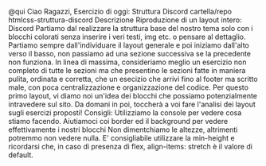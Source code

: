@qui
Ciao Ragazzi,
Esercizio di oggi: Struttura Discord
cartella/repo htmlcss-struttura-discord
Descrizione
Riproduzione di un layout intero: Discord
Partiamo dal realizzare la struttura base del nostro tema solo con i blocchi colorati senza inserire i veri testi, img etc. o pensare al dettaglio.
Partiamo sempre dall'individuare il layout generale e poi iniziamo dall'alto verso il basso, non passiamo ad una sezione successiva se la precedente non funziona.
In linea di massima, consideriamo meglio un esercizio non completo di tutte le sezioni ma che presentino le sezioni fatte in maniera pulita, ordinata e corretta, che un esecizio che arrivi fino al footer ma scritto male, con poca centralizzazione e organizzazione del codice.
Per questo primo layout, vi diamo noi un'idea dei blocchi che possiamo potenzialmente intravedere sul sito. Da domani in poi, toccherà a voi fare l'analisi dei layout sugli esercizi proposti!
Consigli:
Utilizziamo la console per vedere cosa stiamo facendo.
Aiutiamoci coi border ed il background per vedere effettivamente i nostri blocchi
Non dimentchiamo le altezze, altrimenti potremmo non vedere nulla. E' consigliabile utilizzare la min-height e ricordarsi che, in caso di presenza di flex, align-items: stretch è il valore di default.